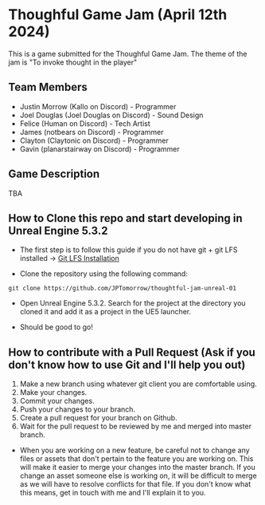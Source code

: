 # Thoughful Game Jam (April 12th 2024) 
This is a game submitted for the Thoughful Game Jam. The theme of the jam is "To invoke thought in the player"

## Team Members
- Justin Morrow (Kallo on Discord) - Programmer
- Joel Douglas (Joel Douglas on Discord) - Sound Design
- Felice (Human on Discord) - Tech Artist
- James (notbears on Discord) - Programmer
- Clayton (Claytonic on Discord) - Programmer
- Gavin (planarstairway on Discord) - Programmer


## Game Description
TBA

## How to Clone this repo and start developing in Unreal Engine 5.3.2

- The first step is to follow this guide if you do not have git + git LFS installed -> [Git LFS Installation](https://docs.github.com/en/repositories/working-with-files/managing-large-files/installing-git-large-file-storage?source=post_page-----1854d6337177--------------------------------)

- Clone the repository using the following command:

```git clone https://github.com/JPTomorrow/thoughtful-jam-unreal-01```

- Open Unreal Engine 5.3.2. Search for the project at the directory you cloned it and add it as a project in the UE5 launcher.
  
- Should be good to go!

## How to contribute with a Pull Request (Ask if you don't know how to use Git and I'll help you out)

1. Make a new branch using whatever git client you are comfortable using.
2. Make your changes.
3. Commit your changes.
4. Push your changes to your branch.
5. Create a pull request for your branch on Github.
6. Wait for the pull request to be reviewed by me and merged into master branch.

- When you are working on a new feature, be careful not to change any files or assets that don't pertain to the feature you are working on. This will make it easier to merge your changes into the master branch. If you change an asset someone else is working on, it will be difficult to merge as we will have to resolve conflicts for that file. If you don't know what this means, get in touch with me and I'll explain it to you.